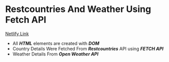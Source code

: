 # Restcountries And Weather Using Fetch API

[Netlify Link](__________________________________)

+ All ***HTML*** elements are created with ***DOM***
+ Country Details Were Fetched From ***Restcountries*** API using ***FETCH API***
+ Weather Details From ***Open Weather API***
